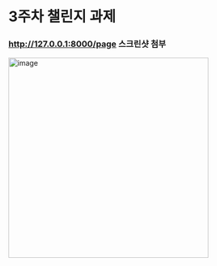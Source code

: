 # 3주차 챌린지 과제
### http://127.0.0.1:8000/page 스크린샷 첨부
<img width="395" alt="image" src="https://github.com/LikeLion-at-CAU-12th/HyunSoo-Jung/assets/160103999/99fbea51-9fc7-4068-b910-6c9dc948c56c">

